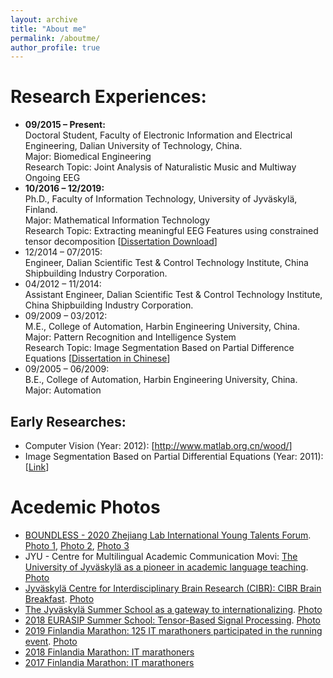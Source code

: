 ```yaml
---
layout: archive
title: "About me"
permalink: /aboutme/
author_profile: true
---
```


Research Experiences:
======
- **09/2015 – Present:**<br>
Doctoral Student, Faculty of Electronic Information and Electrical Engineering, Dalian University of Technology, China.<br>
Major: Biomedical Engineering<br>
Research Topic: Joint Analysis of Naturalistic Music and Multiway Ongoing EEG<br>
- **10/2016 – 12/2019:**<br>
Ph.D., Faculty of Information Technology, University of Jyväskylä, Finland.<br>
Major: Mathematical Information Technology<br>
Research Topic: Extracting meaningful EEG Features using constrained tensor decomposition [<a href="http://urn.fi/URN:ISBN:978-951-39-7968-3" target="_blank">Dissertation Download</a>]<br>
- 12/2014 – 07/2015:<br>
Engineer, Dalian Scientific Test & Control Technology Institute, China Shipbuilding Industry Corporation.<br>
- 04/2012 – 11/2014:<br>
Assistant Engineer, Dalian Scientific Test & Control Technology Institute, China Shipbuilding Industry Corporation.<br>
- 09/2009 – 03/2012:<br>
M.E., College of Automation, Harbin Engineering University, China.<br>
Major: Pattern Recognition and Intelligence System<br>
Research Topic: Image Segmentation Based on Partial Difference Equations [<a href="http://kns.cnki.net/KCMS/detail/detail.aspx?dbname=CMFD201301&filename=1012518274.nh" target="_blank">Dissertation in Chinese</a>]<br>
- 09/2005 – 06/2009:<br>
B.E., College of Automation, Harbin Engineering University, China.<br>
Major: Automation

Early Researches:
------
- Computer Vision (Year: 2012): [<a href="http://www.matlab.org.cn/wood/" target="_blank">http://www.matlab.org.cn/wood/</a>]
- Image Segmentation Based on Partial Differential Equations (Year: 2011): [<a href="http://kns.cnki.net/KCMS/detail/detail.aspx?dbname=CMFD201301&filename=1012518274.nh" target="_blank">Link</a>]

Acedemic Photos
======
-  <a href="https://as.alltuu.com/album/1025255123/" target="_blank">BOUNDLESS - 2020 Zhejiang Lab International Young Talents Forum</a>. <a href="https://si4.alltuu.com/4a2e01157010bc82a14ba8dd92be6a59/17951c1be3e/ACT233070/99150843.jpg/bl?v=1608048021000&response-content-disposition=attachment;filename=99150843.jpg" target="_blank">Photo 1</a>, <a href="https://si4.alltuu.com/6bb3653486e7760c0542322ff730d260/179536b0bd7/ACT233070/99013287.jpg/bl?v=1610726692000&response-content-disposition=attachment;filename=99013287.jpg" target="_blank">Photo 2</a>, <a href="https://si4.alltuu.com/10dcf52c6a13c4fd3540b7782b741981/179536be369/ACT233070/98994996.jpg/bl?v=1605715277000&response-content-disposition=attachment;filename=98994996.jpg" target="_blank">Photo 3</a>
- JYU - Centre for Multilingual Academic Communication Movi: <a href="https://www.jyu.fi/fi/ajankohtaista/arkisto/2019/05/jyvaskylan-yliopisto-edellakavijana-akateemisessa-kielten-opetuksessa" target="_blank">The University of Jyväskylä as a pioneer in academic language teaching</a>. <a href="https://www.jyu.fi/fi/ajankohtaista/arkisto/2019/05/jyvaskylan-yliopisto-edellakavijana-akateemisessa-kielten-opetuksessa/@@images/12fd95f0-2310-7e4f-95c4-767e73948ffb.jpeg" target="_blank">Photo</a>
- <a href="https://cibr.jyu.fi/en/cibr-collegium" target="_blank">Jyväskylä Centre for Interdisciplinary Brain Research (CIBR): CIBR Brain Breakfast</a>. <a href="https://cibr.jyu.fi/en/cibr-collegium/cibr-collegium-and-advisory-board/@@images/25044fc9-9c83-0069-82c9-36bee86b5b6a.jpeg" target="_blank">Photo</a>
- <a href="https://www.jyu.fi/en/current/archive/2021/03/the-jyvaskyla-summer-school-as-a-gateway-to-internationalizing" target="_blank">The Jyväskylä Summer School as a gateway to internationalizing</a>. <a href="https://www.jyu.fi/en/current/archive/2021/03/the-jyvaskyla-summer-school-as-a-gateway-to-internationalizing/@@images/00841dfd-98cb-e1b2-0b6b-853f5f73cc19.jpeg" target="_blank">Photo</a>
- <a href="https://homes.esat.kuleuven.be/~sistawww/biomed/biotensorssummerschool18/material-pictures.php" target="_blank">2018 EURASIP Summer School: Tensor-Based Signal Processing</a>. <a href="https://homes.esat.kuleuven.be/~sistawww/biomed/biotensorssummerschool18/images/SummerSchool2018_Leuven.jpg" target="_blank">Photo</a>
- <a href="https://www.ksml.fi/teemat/2374292" target="_blank">2019 Finlandia Marathon: 125 IT marathoners participated in the running event</a>. <a href="https://i.media.fi/incoming/g7jlc1-5632366.jpg/alternates/FREE_1440/5632366.jpg" target="_blank">Photo</a>
- <a href="https://scontent-hkt1-2.xx.fbcdn.net/v/t1.6435-9/42208430_10156761879843872_3020950794800201728_n.jpg?_nc_cat=111&ccb=1-3&_nc_sid=2c4854&_nc_ohc=scoIHp7rWnQAX8NwoJj&_nc_ht=scontent-hkt1-2.xx&oh=8a210dbf7bfb475439a8d53b64cdef02&oe=6096C9BC" target="_blank">2018 Finlandia Marathon: IT marathoners</a>
- <a href="https://scontent-hkt1-2.xx.fbcdn.net/v/t31.18172-8/21686742_10155778590828872_6127841345734637126_o.jpg?_nc_cat=104&ccb=1-3&_nc_sid=730e14&_nc_ohc=0CBnS2xeF9IAX_yOJiw&_nc_ht=scontent-hkt1-2.xx&oh=89ce196e6f299ffe9c88bd1cba51c700&oe=609594DE" target="_blank">2017 Finlandia Marathon: IT marathoners</a>
